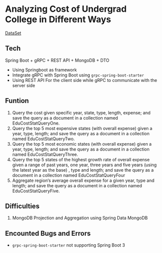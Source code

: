 # Analyzing Cost of Undergrad College in Different Ways
[DataSet](https://www.kaggle.com/datasets/kfoster150/avg-cost-of-undergrad-college-by-state/versions/10?resource=download)
## Tech
Spring Boot + gRPC + REST API + MongoDB + DTO

- Using Springboot as framework
- Integrate gRPC with Spring Boot using `grpc-spring-boot-starter`
- Using REST API For the client side while gRPC to communicate with the server side

## Funtion
1. Query the cost given specific year, state, type, length, expense; and save the query as a document in a collection named EduCostStatQueryOne.
1. Query the top 5 most expensive states (with overall expense) given a year, type, length; and save the query as a document in a collection named EduCostStatQueryTwo.
1. Query the top 5 most economic states (with overall expense) given a year, type, length; and save the query as a document in a collection named EduCostStatQueryThree.
1. Query the top 5 states of the highest growth rate of overall expense given a range of past years, one year, three years and five years (using the latest year as the base) , type and length; and save the query as a document in a collection named EduCostStatQueryFour
1. Aggregate region‘s average overall expense for a given year, type and length; and save the query as a document in a collection named EduCostStatQueryFive.

## Difficulties
1. MongoDB Projection and Aggregation using Spring Data MongoDB

## Encounted Bugs and Errors
- `grpc-spring-boot-starter` not supporting Spring Boot 3
